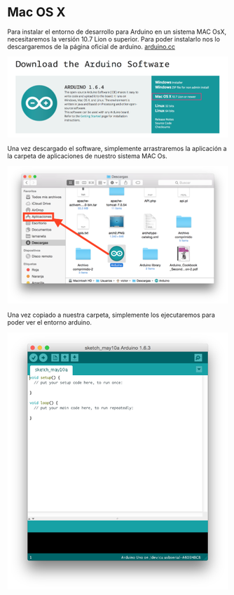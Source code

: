 # Mac OS X

Para instalar el entorno de desarrollo para Arduino en un sistema MAC OsX, necesitaremos la versión 10.7 Lion o superior. Para poder instalarlo nos lo descargaremos de la página oficial de arduino. [arduino.cc](http://www.arduino.cc/en/Main/Software)

![Descargararduinosoftware](macos1.png)

Una vez descargado el software, simplemente arrastraremos la aplicación a la carpeta de aplicaciones de nuestro sistema MAC Os.

![instalararduinosoftware](macos2.png)

Una vez copiado a nuestra carpeta, simplemente los ejecutaremos para poder ver el entorno arduino.

![arduinoide](macos3.png)

